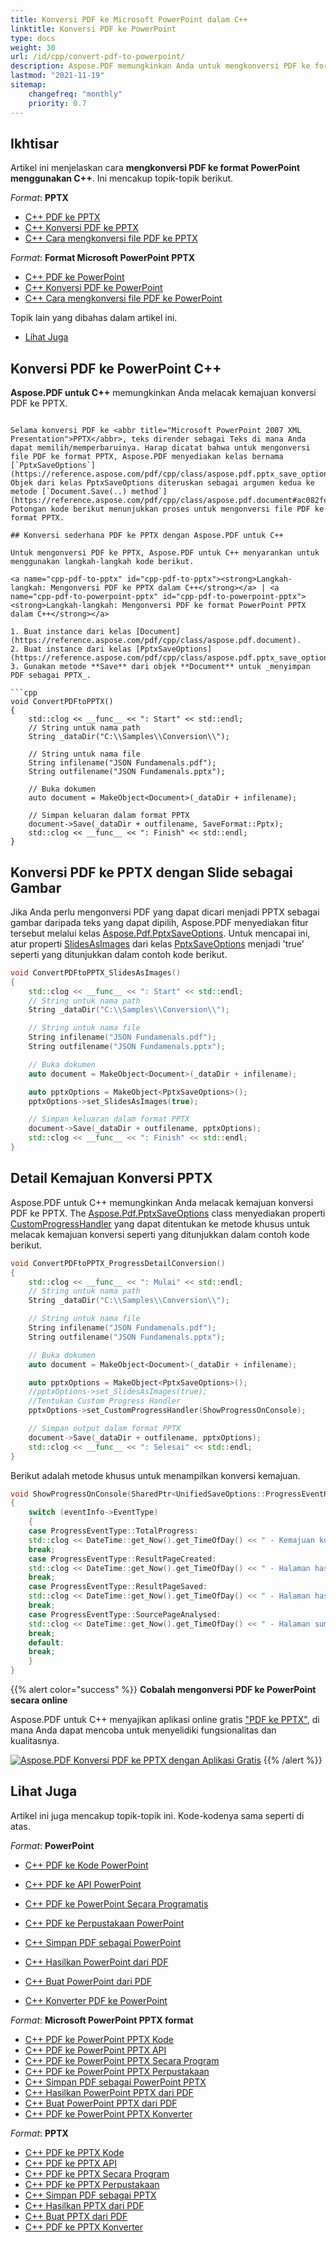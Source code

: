 ```yaml
---
title: Konversi PDF ke Microsoft PowerPoint dalam C++
linktitle: Konversi PDF ke PowerPoint
type: docs
weight: 30
url: /id/cpp/convert-pdf-to-powerpoint/
description: Aspose.PDF memungkinkan Anda untuk mengkonversi PDF ke format PowerPoint menggunakan C++. Ada kemungkinan untuk mengkonversi PDF ke PPTX dengan Slide sebagai Gambar.
lastmod: "2021-11-19"
sitemap:
    changefreq: "monthly"
    priority: 0.7
---
```

## Ikhtisar

Artikel ini menjelaskan cara **mengkonversi PDF ke format PowerPoint menggunakan C++**. Ini mencakup topik-topik berikut.

_Format_: **PPTX**
- [C++ PDF ke PPTX](#cpp-pdf-to-pptx)
- [C++ Konversi PDF ke PPTX](#cpp-pdf-to-pptx)
- [C++ Cara mengkonversi file PDF ke PPTX](#cpp-pdf-to-pptx)

_Format_: **Format Microsoft PowerPoint PPTX**
- [C++ PDF ke PowerPoint](#cpp-pdf-to-powerpoint-pptx)
- [C++ Konversi PDF ke PowerPoint](#cpp-pdf-to-powerpoint-pptx)
- [C++ Cara mengkonversi file PDF ke PowerPoint](#cpp-pdf-to-powerpoint-pptx)

Topik lain yang dibahas dalam artikel ini.
- [Lihat Juga](#see-also)

## Konversi PDF ke PowerPoint C++

**Aspose.PDF untuk C++** memungkinkan Anda melacak kemajuan konversi PDF ke PPTX.
```

Selama konversi PDF ke <abbr title="Microsoft PowerPoint 2007 XML Presentation">PPTX</abbr>, teks dirender sebagai Teks di mana Anda dapat memilih/memperbaruinya. Harap dicatat bahwa untuk mengonversi file PDF ke format PPTX, Aspose.PDF menyediakan kelas bernama [`PptxSaveOptions`](https://reference.aspose.com/pdf/cpp/class/aspose.pdf.pptx_save_options). Objek dari kelas PptxSaveOptions diteruskan sebagai argumen kedua ke metode [`Document.Save(..) method`](https://reference.aspose.com/pdf/cpp/class/aspose.pdf.document#ac082fe8e67b25685fc51d33e804269fa). Potongan kode berikut menunjukkan proses untuk mengonversi file PDF ke format PPTX.

## Konversi sederhana PDF ke PPTX dengan Aspose.PDF untuk C++

Untuk mengonversi PDF ke PPTX, Aspose.PDF untuk C++ menyarankan untuk menggunakan langkah-langkah kode berikut.

<a name="cpp-pdf-to-pptx" id="cpp-pdf-to-pptx"><strong>Langkah-langkah: Mengonversi PDF ke PPTX dalam C++</strong></a> | <a name="cpp-pdf-to-powerpoint-pptx" id="cpp-pdf-to-powerpoint-pptx"><strong>Langkah-langkah: Mengonversi PDF ke format PowerPoint PPTX dalam C++</strong></a>

1. Buat instance dari kelas [Document](https://reference.aspose.com/pdf/cpp/class/aspose.pdf.document).
2. Buat instance dari kelas [PptxSaveOptions](https://reference.aspose.com/pdf/cpp/class/aspose.pdf.pptx_save_options).
3. Gunakan metode **Save** dari objek **Document** untuk _menyimpan PDF sebagai PPTX_.

```cpp
void ConvertPDFtoPPTX()
{
    std::clog << __func__ << ": Start" << std::endl;
    // String untuk nama path
    String _dataDir("C:\\Samples\\Conversion\\");

    // String untuk nama file
    String infilename("JSON Fundamenals.pdf");
    String outfilename("JSON Fundamenals.pptx");

    // Buka dokumen
    auto document = MakeObject<Document>(_dataDir + infilename);

    // Simpan keluaran dalam format PPTX
    document->Save(_dataDir + outfilename, SaveFormat::Pptx);
    std::clog << __func__ << ": Finish" << std::endl;
}
```

## Konversi PDF ke PPTX dengan Slide sebagai Gambar

Jika Anda perlu mengonversi PDF yang dapat dicari menjadi PPTX sebagai gambar daripada teks yang dapat dipilih, Aspose.PDF menyediakan fitur tersebut melalui kelas [Aspose.Pdf.PptxSaveOptions](https://reference.aspose.com/pdf/cpp/class/aspose.pdf.pptx_save_options). Untuk mencapai ini, atur properti [SlidesAsImages](https://reference.aspose.com/pdf/cpp/class/aspose.pdf.pptx_save_options#aeca0659ae24ea7cdeb171d941440dcb2) dari kelas [PptxSaveOptions](https://reference.aspose.com/pdf/cpp/class/aspose.pdf.pptx_save_options) menjadi 'true' seperti yang ditunjukkan dalam contoh kode berikut.

```cpp
void ConvertPDFtoPPTX_SlidesAsImages()
{
    std::clog << __func__ << ": Start" << std::endl;
    // String untuk nama path
    String _dataDir("C:\\Samples\\Conversion\\");

    // String untuk nama file
    String infilename("JSON Fundamenals.pdf");
    String outfilename("JSON Fundamenals.pptx");

    // Buka dokumen
    auto document = MakeObject<Document>(_dataDir + infilename);

    auto pptxOptions = MakeObject<PptxSaveOptions>();
    pptxOptions->set_SlidesAsImages(true);

    // Simpan keluaran dalam format PPTX
    document->Save(_dataDir + outfilename, pptxOptions);
    std::clog << __func__ << ": Finish" << std::endl;
}
```

## Detail Kemajuan Konversi PPTX

Aspose.PDF untuk C++ memungkinkan Anda melacak kemajuan konversi PDF ke PPTX. The [Aspose.Pdf.PptxSaveOptions](https://reference.aspose.com/pdf/cpp/class/aspose.pdf.pptx_save_options) class menyediakan properti [CustomProgressHandler](https://reference.aspose.com/pdf/cpp/class/aspose.pdf.pptx_save_options#ac9ad606c4b4d7249c5f299fd8d766474) yang dapat ditentukan ke metode khusus untuk melacak kemajuan konversi seperti yang ditunjukkan dalam contoh kode berikut.

```cpp
void ConvertPDFtoPPTX_ProgressDetailConversion()
{
    std::clog << __func__ << ": Mulai" << std::endl;
    // String untuk nama path
    String _dataDir("C:\\Samples\\Conversion\\");

    // String untuk nama file
    String infilename("JSON Fundamenals.pdf");
    String outfilename("JSON Fundamenals.pptx");

    // Buka dokumen
    auto document = MakeObject<Document>(_dataDir + infilename);

    auto pptxOptions = MakeObject<PptxSaveOptions>();
    //pptxOptions->set_SlidesAsImages(true);
    //Tentukan Custom Progress Handler
    pptxOptions->set_CustomProgressHandler(ShowProgressOnConsole);

    // Simpan output dalam format PPTX
    document->Save(_dataDir + outfilename, pptxOptions);
    std::clog << __func__ << ": Selesai" << std::endl;
}
```
Berikut adalah metode khusus untuk menampilkan konversi kemajuan.

```cpp
void ShowProgressOnConsole(SharedPtr<UnifiedSaveOptions::ProgressEventHandlerInfo> eventInfo)
{
    switch (eventInfo->EventType)
    {
    case ProgressEventType::TotalProgress:
    std::clog << DateTime::get_Now().get_TimeOfDay() << " - Kemajuan konversi : " << eventInfo->Value << std::endl;
    break;
    case ProgressEventType::ResultPageCreated:
    std::clog << DateTime::get_Now().get_TimeOfDay() << " - Halaman hasil " << eventInfo->Value << " dari " << eventInfo->MaxValue << " tata letak dibuat." << std::endl;
    break;
    case ProgressEventType::ResultPageSaved:
    std::clog << DateTime::get_Now().get_TimeOfDay() << " - Halaman hasil " << eventInfo->Value << " dari " << eventInfo->MaxValue << " diekspor." << std::endl;
    break;
    case ProgressEventType::SourcePageAnalysed:
    std::clog << DateTime::get_Now().get_TimeOfDay() << " - Halaman sumber " << eventInfo->Value << " dari " << eventInfo->MaxValue << " dianalisis." << std::endl;
    break;
    default:
    break;
    }
}
```

{{% alert color="success" %}}
**Cobalah mengonversi PDF ke PowerPoint secara online**

Aspose.PDF untuk C++ menyajikan aplikasi online gratis ["PDF ke PPTX"](https://products.aspose.app/pdf/conversion/pdf-to-pptx), di mana Anda dapat mencoba untuk menyelidiki fungsionalitas dan kualitasnya.

[![Aspose.PDF Konversi PDF ke PPTX dengan Aplikasi Gratis](pdf_to_pptx.png)](https://products.aspose.app/pdf/conversion/pdf-to-pptx)
{{% /alert %}}

## Lihat Juga

Artikel ini juga mencakup topik-topik ini. Kode-kodenya sama seperti di atas.

_Format_: **PowerPoint**
- [C++ PDF ke Kode PowerPoint](#cpp-pdf-to-powerpoint-pptx)
- [C++ PDF ke API PowerPoint](#cpp-pdf-to-powerpoint-pptx)
- [C++ PDF ke PowerPoint Secara Programatis](#cpp-pdf-to-powerpoint-pptx)
- [C++ PDF ke Perpustakaan PowerPoint](#cpp-pdf-to-powerpoint-pptx)
- [C++ Simpan PDF sebagai PowerPoint](#cpp-pdf-to-powerpoint-pptx)
- [C++ Hasilkan PowerPoint dari PDF](#cpp-pdf-to-powerpoint-pptx)
- [C++ Buat PowerPoint dari PDF](#cpp-pdf-to-powerpoint-pptx)

- [C++ Konverter PDF ke PowerPoint](#cpp-pdf-to-powerpoint-pptx)

_Format_: **Microsoft PowerPoint PPTX format**
- [C++ PDF ke PowerPoint PPTX Kode](#cpp-pdf-to-powerpoint-pptx)
- [C++ PDF ke PowerPoint PPTX API](#cpp-pdf-to-powerpoint-pptx)
- [C++ PDF ke PowerPoint PPTX Secara Program](#cpp-pdf-to-powerpoint-pptx)
- [C++ PDF ke PowerPoint PPTX Perpustakaan](#cpp-pdf-to-powerpoint-pptx)
- [C++ Simpan PDF sebagai PowerPoint PPTX](#cpp-pdf-to-powerpoint-pptx)
- [C++ Hasilkan PowerPoint PPTX dari PDF](#cpp-pdf-to-powerpoint-pptx)
- [C++ Buat PowerPoint PPTX dari PDF](#cpp-pdf-to-powerpoint-pptx)
- [C++ PDF ke PowerPoint PPTX Konverter](#cpp-pdf-to-powerpoint-pptx)

_Format_: **PPTX**
- [C++ PDF ke PPTX Kode](#cpp-pdf-to-pptx)
- [C++ PDF ke PPTX API](#cpp-pdf-to-pptx)
- [C++ PDF ke PPTX Secara Program](#cpp-pdf-to-pptx)
- [C++ PDF ke PPTX Perpustakaan](#cpp-pdf-to-pptx)
- [C++ Simpan PDF sebagai PPTX](#cpp-pdf-to-pptx)
- [C++ Hasilkan PPTX dari PDF](#cpp-pdf-to-pptx)
- [C++ Buat PPTX dari PDF](#cpp-pdf-to-pptx)
- [C++ PDF ke PPTX Konverter](#cpp-pdf-to-pptx)